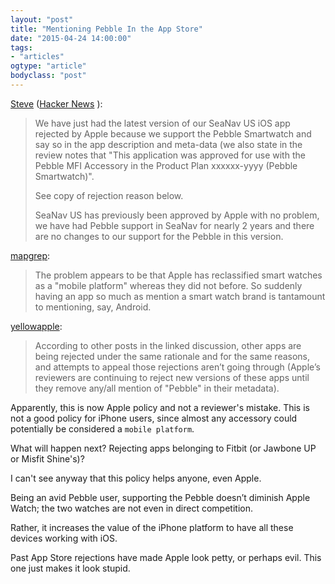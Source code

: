 ```yaml
---
layout: "post"
title: "Mentioning Pebble In the App Store"
date: "2015-04-24 14:00:00"
tags: 
- "articles"
ogtype: "article"
bodyclass: "post"
---
```


[Steve](http://forums.getpebble.com/discussion/22081/apple-now-rejecting-apps-with-pebble-smartwatch-support) ([Hacker News](https://news.ycombinator.com/item?id=9426542) ):

> We have just had the latest version of our SeaNav US iOS app rejected by Apple because we support the Pebble Smartwatch and say so in the app description and meta-data (we also state in the review notes that "This application was approved for use with the Pebble MFI Accessory in the Product Plan xxxxxx-yyyy (Pebble Smartwatch)".
> 
> See copy of rejection reason below.</p><p>SeaNav US has previously been approved by Apple with no problem, we have had Pebble support in SeaNav for nearly 2 years and there are no changes to our support for the Pebble in this version.

[mapgrep](https://news.ycombinator.com/item?id=9426877):

> The problem appears to be that Apple has reclassified smart watches as a "mobile platform" whereas they did not before. So suddenly having an app so much as mention a smart watch brand is tantamount to mentioning, say, Android.

[yellowapple](https://news.ycombinator.com/item?id=9431355):

> According to other posts in the linked discussion, other apps are being rejected under the same rationale and for the same reasons, and attempts to appeal those rejections aren’t going through (Apple’s reviewers are continuing to reject new versions of these apps until they remove any/all mention of "Pebble" in their metadata).

Apparently, this is now Apple policy and not a reviewer's mistake. This is not a good policy for iPhone users, since almost any accessory could potentially be considered a `mobile platform`.

What will happen next? Rejecting apps belonging to Fitbit (or Jawbone UP or Misfit Shine's)? 

I can't see anyway that this policy helps anyone, even Apple. 


Being an avid Pebble user, supporting the Pebble doesn’t diminish Apple Watch; the two watches are not even in direct competition. 

Rather, it increases the value of the iPhone platform to have all these devices working with iOS. 

Past App Store rejections have made Apple look petty, or perhaps evil. This one just makes it look stupid.